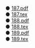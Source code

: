 
<br>
●  <a href="">187.pdf</a>
<br>
●  <a href="">187.tex</a>
<br>
●  <a href="">188.pdf</a>
<br>
●  <a href="">188.tex</a>
<br>
●  <a href="">189.pdf</a>
<br>
●  <a href="">189.tex</a>
